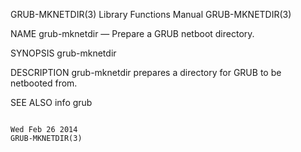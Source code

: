 GRUB-MKNETDIR(3)                                                                           Library Functions Manual                                                                          GRUB-MKNETDIR(3)



NAME
       grub-mknetdir — Prepare a GRUB netboot directory.


SYNOPSIS
       grub-mknetdir


DESCRIPTION
       grub-mknetdir prepares a directory for GRUB to be netbooted from.


SEE ALSO
       info grub



                                                                                               Wed Feb 26 2014                                                                               GRUB-MKNETDIR(3)

